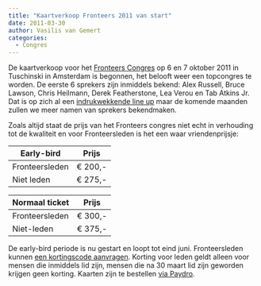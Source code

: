```yaml
---
title: "Kaartverkoop Fronteers 2011 van start"
date: 2011-03-30
author: Vasilis van Gemert
categories: 
  - Congres
---
```

De kaartverkoop voor het [Fronteers Congres](http://fronteers.nl/congres/2011) op 6 en 7 oktober 2011 in Tuschinski in Amsterdam is begonnen, het belooft weer een topcongres te worden. De eerste 6 sprekers zijn inmiddels bekend: Alex Russell, Bruce Lawson, Chris Heilmann, Derek Featherstone, Lea Verou en Tab Atkins Jr. Dat is op zich al een [indrukwekkende line up](http://fronteers.nl/congres/2011/speakers) maar de komende maanden zullen we meer namen van sprekers bekendmaken.

Zoals altijd staat de prijs van het Fronteers congres niet echt in verhouding tot de kwaliteit en voor Fronteersleden is het een waar vriendenprijsje:

| Early-bird | Prijs |
| ---------- | ----- |
| Fronteersleden | € 200,- | 
| Niet leden | € 275,- | 

| Normaal ticket | Prijs |
| ---------- | ----- |
| Fronteersleden | € 300,- | 
| Niet-leden | € 375,- | 

De early-bird periode is nu gestart en loopt tot eind juni. Fronteersleden kunnen [een kortingscode aanvragen](/congres/2011/contact). Korting voor leden geldt alleen voor mensen die inmiddels lid zijn, mensen die na 30 maart lid zijn geworden krijgen geen korting. Kaarten zijn te bestellen [via Paydro](http://fronteers.paydro.net/).
